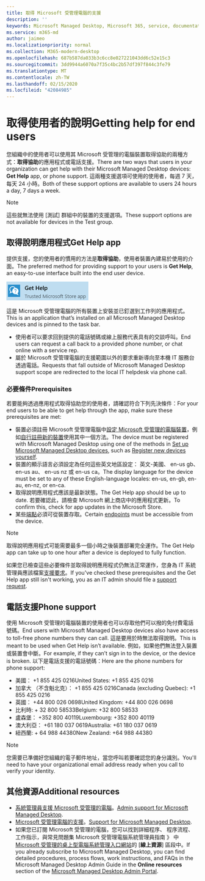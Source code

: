 ```yaml
---
title: 取得 Microsoft 受管理電腦的支援
description: ''
keywords: Microsoft Managed Desktop, Microsoft 365, service, documentation, Microsoft 受管理的電腦, Microsoft 365, 服務, 文件
ms.service: m365-md
author: jaimeo
ms.localizationpriority: normal
ms.collection: M365-modern-desktop
ms.openlocfilehash: 687b587da033b3c6cc8e027221043dd6c52e15c3
ms.sourcegitcommit: 3dd9944a6070a7f35c4bc2b57df397f844c3fe79
ms.translationtype: MT
ms.contentlocale: zh-TW
ms.lasthandoff: 02/15/2020
ms.locfileid: "42084985"
---
```

# <a name="getting-help-for-end-users"></a><span data-ttu-id="9c053-103">取得使用者的說明</span><span class="sxs-lookup"><span data-stu-id="9c053-103">Getting help for end users</span></span>

<span data-ttu-id="9c053-104">您組織中的使用者可以使用其 Microsoft 受管理的電腦裝置取得協助的兩種方式：**取得協助**的應用程式或電話支援。</span><span class="sxs-lookup"><span data-stu-id="9c053-104">There are two ways that users in your organization can get help with their Microsoft Managed Desktop devices: **Get Help** app, or phone support.</span></span> <span data-ttu-id="9c053-105">這兩種支援選項可使用的使用者，每週 7 天，每天 24 小時。</span><span class="sxs-lookup"><span data-stu-id="9c053-105">Both of these support options are available to users 24 hours a day, 7 days a week.</span></span>
 
>[!NOTE]
><span data-ttu-id="9c053-106">這些就無法使用 [測試] 群組中的裝置的支援選項。</span><span class="sxs-lookup"><span data-stu-id="9c053-106">These support options are not available for devices in the Test group.</span></span>

## <a name="get-help-app"></a><span data-ttu-id="9c053-107">取得說明應用程式</span><span class="sxs-lookup"><span data-stu-id="9c053-107">Get Help app</span></span>

<span data-ttu-id="9c053-108">提供支援，您的使用者的慣用的方法是**取得協助**，使用者裝置內建易於使用的介面。</span><span class="sxs-lookup"><span data-stu-id="9c053-108">The preferred method for providing support to your users is **Get Help**, an easy-to-use interface built into the end user device.</span></span>  

![取得說明應用程式圖示](../../media/get-help.png)

<span data-ttu-id="9c053-110">這是 Microsoft 受管理電腦的所有裝置上安裝並已釘選到工作列的應用程式。</span><span class="sxs-lookup"><span data-stu-id="9c053-110">This is an application that’s installed on all Microsoft Managed Desktop devices and is pinned to the task bar.</span></span> 

- <span data-ttu-id="9c053-111">使用者可以要求回到提供的電話號碼或線上服務代表具有的交談呼叫。</span><span class="sxs-lookup"><span data-stu-id="9c053-111">End users can request a call back to a provided phone number, or chat online with a service rep.</span></span>
- <span data-ttu-id="9c053-112">屬於 Microsoft 受管理電腦的支援範圍以外的要求重新導向至本機 IT 服務台透過電話。</span><span class="sxs-lookup"><span data-stu-id="9c053-112">Requests that fall outside of Microsoft Managed Desktop support scope are redirected to the local IT helpdesk via phone call.</span></span>

### <a name="prerequisites"></a><span data-ttu-id="9c053-113">必要條件</span><span class="sxs-lookup"><span data-stu-id="9c053-113">Prerequisites</span></span>
<span data-ttu-id="9c053-114">若要能夠透過應用程式取得協助您的使用者，請確認符合下列先決條件：</span><span class="sxs-lookup"><span data-stu-id="9c053-114">For your end users to be able to get help through the app, make sure these prerequisites are met:</span></span>

- <span data-ttu-id="9c053-115">裝置必須註冊 Microsoft 受管理電腦中[設定 Microsoft 受管理的電腦裝置](../get-started/set-up-devices.md)，例如[自行註冊新的裝置](../get-started/register-devices-self.md)使用其中一個方法。</span><span class="sxs-lookup"><span data-stu-id="9c053-115">The device must be registered with Microsoft Managed Desktop using one of the methods in [Set up Microsoft Managed Desktop devices](../get-started/set-up-devices.md), such as [Register new devices yourself](../get-started/register-devices-self.md).</span></span>
- <span data-ttu-id="9c053-116">裝置的顯示語言必須設定為任何這些英文地區設定： 英文-美國、 en-us gb、 en-us au、 en-us nz 或 en-us ca。</span><span class="sxs-lookup"><span data-stu-id="9c053-116">The display language for the device must be set to any of these English-language locales: en-us, en-gb, en-au, en-nz, or en-ca.</span></span>
- <span data-ttu-id="9c053-117">取得說明應用程式應該是最新狀態。</span><span class="sxs-lookup"><span data-stu-id="9c053-117">The Get Help app should be up to date.</span></span> <span data-ttu-id="9c053-118">若要確認此，請檢查 Microsoft 網上商店中的應用程式更新。</span><span class="sxs-lookup"><span data-stu-id="9c053-118">To confirm this, check for app updates in the Microsoft Store.</span></span>
- <span data-ttu-id="9c053-119">某些[端點](../get-ready/network.md#endpoints-allowed---specific-for-microsoft-managed-desktop)必須可從裝置存取。</span><span class="sxs-lookup"><span data-stu-id="9c053-119">Certain [endpoints](../get-ready/network.md#endpoints-allowed---specific-for-microsoft-managed-desktop) must be accessible from the device.</span></span>

> [!NOTE]
> <span data-ttu-id="9c053-120">取得說明應用程式可能需要最多一個小時之後裝置部署完全運作。</span><span class="sxs-lookup"><span data-stu-id="9c053-120">The Get Help app can take up to one hour after a device is deployed to fully function.</span></span>

<span data-ttu-id="9c053-121">如果您已檢查這些必要條件並取得說明應用程式仍無法正常運作，您身為 IT 系統管理員應該檔案[支援要求](admin-support.md)。</span><span class="sxs-lookup"><span data-stu-id="9c053-121">If you've checked these prerequisites and the Get Help app still isn't working, you as an IT admin should file a [support request](admin-support.md).</span></span>

## <a name="phone-support"></a><span data-ttu-id="9c053-122">電話支援</span><span class="sxs-lookup"><span data-stu-id="9c053-122">Phone support</span></span>

<span data-ttu-id="9c053-123">使用 Microsoft 受管理的電腦裝置的使用者也可以存取他們可以撥的免付費電話號碼。</span><span class="sxs-lookup"><span data-stu-id="9c053-123">End users with Microsoft Managed Desktop devices also have access to toll-free phone numbers they can call.</span></span> <span data-ttu-id="9c053-124">這是要用於時無法取得說明。</span><span class="sxs-lookup"><span data-stu-id="9c053-124">This is meant to be used when Get Help isn’t available.</span></span> <span data-ttu-id="9c053-125">例如，如果他們無法登入裝置或裝置會中斷。</span><span class="sxs-lookup"><span data-stu-id="9c053-125">For example, if they can’t sign in to the device, or the device is broken.</span></span> <span data-ttu-id="9c053-126">以下是電話支援的電話號碼：</span><span class="sxs-lookup"><span data-stu-id="9c053-126">Here are the phone numbers for phone support:</span></span>

- <span data-ttu-id="9c053-127">美國： +1 855 425 0216</span><span class="sxs-lookup"><span data-stu-id="9c053-127">United States: +1 855 425 0216</span></span>
- <span data-ttu-id="9c053-128">加拿大 （不含魁北克）： +1 855 425 0216</span><span class="sxs-lookup"><span data-stu-id="9c053-128">Canada (excluding Quebec): +1 855 425 0216</span></span>
- <span data-ttu-id="9c053-129">英國： +44 800 026 0698</span><span class="sxs-lookup"><span data-stu-id="9c053-129">United Kingdom: +44 800 026 0698</span></span>
- <span data-ttu-id="9c053-130">比利時: + 32 800 58533</span><span class="sxs-lookup"><span data-stu-id="9c053-130">Belgium: +32 800 58533</span></span>
- <span data-ttu-id="9c053-131">盧森堡： +352 800 40119</span><span class="sxs-lookup"><span data-stu-id="9c053-131">Luxembourg: +352 800 40119</span></span>
- <span data-ttu-id="9c053-132">澳大利亞： +61 180 037 0619</span><span class="sxs-lookup"><span data-stu-id="9c053-132">Australia: +61 180 037 0619</span></span>
- <span data-ttu-id="9c053-133">紐西蘭: + 64 988 44380</span><span class="sxs-lookup"><span data-stu-id="9c053-133">New Zealand: +64 988 44380</span></span>

>[!NOTE]
><span data-ttu-id="9c053-134">您需要已準備好您組織的電子郵件地址，當您呼叫若要確認您的身分識別。</span><span class="sxs-lookup"><span data-stu-id="9c053-134">You'll need to have your organizational email address ready when you call to verify your identity.</span></span> 

## <a name="additional-resources"></a><span data-ttu-id="9c053-135">其他資源</span><span class="sxs-lookup"><span data-stu-id="9c053-135">Additional resources</span></span>
- <span data-ttu-id="9c053-136">[系統管理員支援 Microsoft 受管理的電腦](admin-support.md)。</span><span class="sxs-lookup"><span data-stu-id="9c053-136">[Admin support for Microsoft Managed Desktop](admin-support.md).</span></span> 
- <span data-ttu-id="9c053-137">[Microsoft 受管理電腦的支援](../service-description/support.md)。</span><span class="sxs-lookup"><span data-stu-id="9c053-137">[Support for Microsoft Managed Desktop](../service-description/support.md).</span></span>
- <span data-ttu-id="9c053-138">如果您已訂閱 Microsoft 受管理的電腦，您可以找到詳細程序、 程序流程、 工作指示，與常見問題集 Microsoft 受管理電腦系統管理員指南 》 中[Microsoft 受管理的桌上型電腦系統管理入口網站](https://aka.ms/mwaasportal)的 [**線上資源**] 區段中。</span><span class="sxs-lookup"><span data-stu-id="9c053-138">If you already subscribe to Microsoft Managed Desktop, you can find detailed procedures, process flows, work instructions, and FAQs in the Microsoft Managed Desktop Admin Guide in the **Online resources** section of the [Microsoft Managed Desktop Admin Portal](https://aka.ms/mwaasportal).</span></span>
